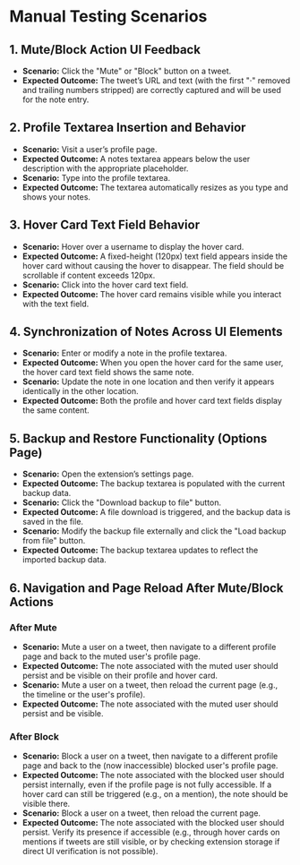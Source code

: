 # Manual Testing Scenarios

## 1. Mute/Block Action UI Feedback

- **Scenario:** Click the "Mute" or "Block" button on a tweet.
- **Expected Outcome:** The tweet’s URL and text (with the first "·" removed and trailing numbers stripped) are correctly captured and will be used for the note entry.

## 2. Profile Textarea Insertion and Behavior

- **Scenario:** Visit a user’s profile page.
- **Expected Outcome:** A notes textarea appears below the user description with the appropriate placeholder.
- **Scenario:** Type into the profile textarea.
- **Expected Outcome:** The textarea automatically resizes as you type and shows your notes.

## 3. Hover Card Text Field Behavior

- **Scenario:** Hover over a username to display the hover card.
- **Expected Outcome:** A fixed-height (120px) text field appears inside the hover card without causing the hover to disappear. The field should be scrollable if content exceeds 120px.
- **Scenario:** Click into the hover card text field.
- **Expected Outcome:** The hover card remains visible while you interact with the text field.

## 4. Synchronization of Notes Across UI Elements

- **Scenario:** Enter or modify a note in the profile textarea.
- **Expected Outcome:** When you open the hover card for the same user, the hover card text field shows the same note.
- **Scenario:** Update the note in one location and then verify it appears identically in the other location.
- **Expected Outcome:** Both the profile and hover card text fields display the same content.

## 5. Backup and Restore Functionality (Options Page)

- **Scenario:** Open the extension’s settings page.
- **Expected Outcome:** The backup textarea is populated with the current backup data.
- **Scenario:** Click the "Download backup to file" button.
- **Expected Outcome:** A file download is triggered, and the backup data is saved in the file.
- **Scenario:** Modify the backup file externally and click the "Load backup from file" button.
- **Expected Outcome:** The backup textarea updates to reflect the imported backup data.

## 6. Navigation and Page Reload After Mute/Block Actions

### After Mute

- **Scenario:** Mute a user on a tweet, then navigate to a different profile page and back to the muted user's profile page.
- **Expected Outcome:** The note associated with the muted user should persist and be visible on their profile and hover card.
- **Scenario:** Mute a user on a tweet, then reload the current page (e.g., the timeline or the user's profile).
- **Expected Outcome:** The note associated with the muted user should persist and be visible.

### After Block

- **Scenario:** Block a user on a tweet, then navigate to a different profile page and back to the (now inaccessible) blocked user's profile page.
- **Expected Outcome:** The note associated with the blocked user should persist internally, even if the profile page is not fully accessible. If a hover card can still be triggered (e.g., on a mention), the note should be visible there.
- **Scenario:** Block a user on a tweet, then reload the current page.
- **Expected Outcome:** The note associated with the blocked user should persist. Verify its presence if accessible (e.g., through hover cards on mentions if tweets are still visible, or by checking extension storage if direct UI verification is not possible).
